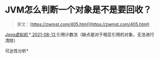 <!--yml
category: 未分类
date: 0001-01-01 00:00:00
-->

# JVM怎么判断一个对象是不是要回收？

> 原文：[https://zwmst.com/405.html](https://zwmst.com/405.html)

   [ *Java虚拟机* ](https://zwmst.com/java%e8%99%9a%e6%8b%9f%e6%9c%ba)*[ <time datetime="2021-08-14T06:44:18+08:00"> 2021-08-13 </time> ](https://zwmst.com/405.html)  引用计数法（缺点是对于相互引用的对象，无法进行清除）

可达性分析*